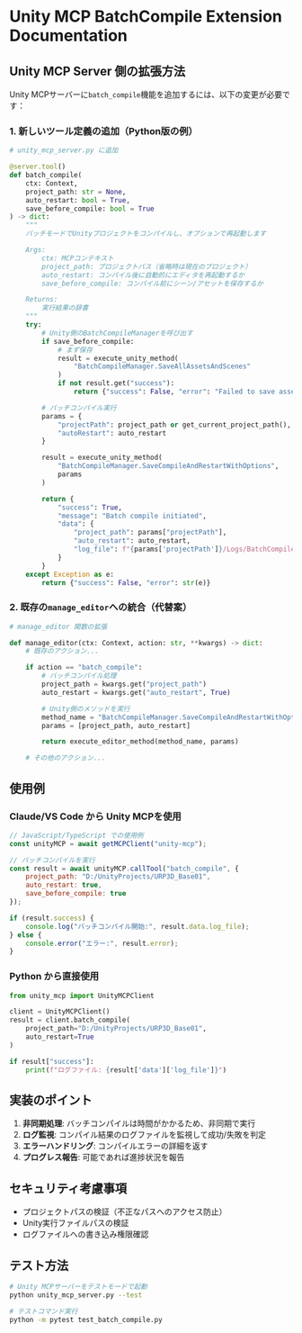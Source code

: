 ﻿# Unity MCP BatchCompile Extension Documentation

## Unity MCP Server 側の拡張方法

Unity MCPサーバーに`batch_compile`機能を追加するには、以下の変更が必要です：

### 1. 新しいツール定義の追加（Python版の例）

```python
# unity_mcp_server.py に追加

@server.tool()
def batch_compile(
    ctx: Context,
    project_path: str = None,
    auto_restart: bool = True,
    save_before_compile: bool = True
) -> dict:
    """
    バッチモードでUnityプロジェクトをコンパイルし、オプションで再起動します

    Args:
        ctx: MCPコンテキスト
        project_path: プロジェクトパス（省略時は現在のプロジェクト）
        auto_restart: コンパイル後に自動的にエディタを再起動するか
        save_before_compile: コンパイル前にシーン/アセットを保存するか

    Returns:
        実行結果の辞書
    """
    try:
        # Unity側のBatchCompileManagerを呼び出す
        if save_before_compile:
            # まず保存
            result = execute_unity_method(
                "BatchCompileManager.SaveAllAssetsAndScenes"
            )
            if not result.get("success"):
                return {"success": False, "error": "Failed to save assets"}

        # バッチコンパイル実行
        params = {
            "projectPath": project_path or get_current_project_path(),
            "autoRestart": auto_restart
        }

        result = execute_unity_method(
            "BatchCompileManager.SaveCompileAndRestartWithOptions",
            params
        )

        return {
            "success": True,
            "message": "Batch compile initiated",
            "data": {
                "project_path": params["projectPath"],
                "auto_restart": auto_restart,
                "log_file": f"{params['projectPath']}/Logs/BatchCompile.log"
            }
        }
    except Exception as e:
        return {"success": False, "error": str(e)}
```

### 2. 既存の`manage_editor`への統合（代替案）

```python
# manage_editor 関数の拡張

def manage_editor(ctx: Context, action: str, **kwargs) -> dict:
    # 既存のアクション...

    if action == "batch_compile":
        # バッチコンパイル処理
        project_path = kwargs.get("project_path")
        auto_restart = kwargs.get("auto_restart", True)

        # Unity側のメソッドを実行
        method_name = "BatchCompileManager.SaveCompileAndRestartWithOptions"
        params = [project_path, auto_restart]

        return execute_editor_method(method_name, params)

    # その他のアクション...
```

## 使用例

### Claude/VS Code から Unity MCPを使用

```javascript
// JavaScript/TypeScript での使用例
const unityMCP = await getMCPClient("unity-mcp");

// バッチコンパイルを実行
const result = await unityMCP.callTool("batch_compile", {
    project_path: "D:/UnityProjects/URP3D_Base01",
    auto_restart: true,
    save_before_compile: true
});

if (result.success) {
    console.log("バッチコンパイル開始:", result.data.log_file);
} else {
    console.error("エラー:", result.error);
}
```

### Python から直接使用

```python
from unity_mcp import UnityMCPClient

client = UnityMCPClient()
result = client.batch_compile(
    project_path="D:/UnityProjects/URP3D_Base01",
    auto_restart=True
)

if result["success"]:
    print(f"ログファイル: {result['data']['log_file']}")
```

## 実装のポイント

1. **非同期処理**: バッチコンパイルは時間がかかるため、非同期で実行
2. **ログ監視**: コンパイル結果のログファイルを監視して成功/失敗を判定
3. **エラーハンドリング**: コンパイルエラーの詳細を返す
4. **プログレス報告**: 可能であれば進捗状況を報告

## セキュリティ考慮事項

- プロジェクトパスの検証（不正なパスへのアクセス防止）
- Unity実行ファイルパスの検証
- ログファイルへの書き込み権限確認

## テスト方法

```bash
# Unity MCPサーバーをテストモードで起動
python unity_mcp_server.py --test

# テストコマンド実行
python -m pytest test_batch_compile.py
```